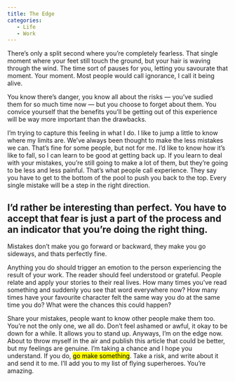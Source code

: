 ```yaml
---
title: The Edge
categories:
   - Life
   - Work
---
```


There’s only a split second where you’re completely fearless. That single moment where your feet still touch the ground, but your hair is waving through the wind. The time sort of pauses for you, letting you savourate that moment. Your moment. Most people would call ignorance, I call it being alive.

You know there’s danger, you know all about the risks — you’ve sudied them for so much time now — but you choose to forget about them. You convice yourself that the benefits you’ll be getting out of this experience will be way more important than the drawbacks.

I’m trying to capture this feeling in what I do. I like to jump a little to know where my limits are. We’ve always been thought to make the less mistakes we can. That’s fine for some people, but not for me. I’d like to know how it’s like to fall, so I can learn to be good at getting back up. If you learn to deal with your mistakes, you’re still going to make a lot of them, but they’re going to be less and less painful. That’s what people call experience. They say you have to get to the bottom of the pool to push you back to the top. Every single mistake will be a step in the right direction.

## I’d rather be interesting than perfect. You have to accept that fear is just a part of the process and an indicator that you’re doing the right thing.

Mistakes don’t make you go forward or backward, they make you go sideways, and thats perfectly fine.

Anything you do should trigger an emotion to the person experiencing the result of your work. The reader should feel understood or grateful. People relate and apply your stories to their real lives. How many times you’ve read something and suddenly you see that word everywhere now? How many times have your favourite character felt the same way you do at the same time you do? What were the chances this could happen?

Share your mistakes, people want to know other people make them too. You’re not the only one, we all do. Don’t feel ashamed or awful, it okay to be down for a while. It allows you to stand up. Anyways, I’m on the edge now. About to throw myself in the air and publish this article that could be better, but my feelings are genuine. I’m taking a chance and I hope you understand. If you do, <mark>go make something</mark>. Take a risk, and write about it and send it to me. I’ll add you to my list of flying superheroes. You’re amazing.
